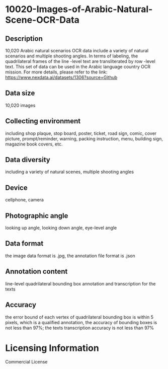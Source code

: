# 10020-Images-of-Arabic-Natural-Scene-OCR-Data

## Description
10,020 Arabic natural scenarios OCR data include a variety of natural scenarios and multiple shooting angles. In terms of labeling, the quadrilateral frames of the line -level text are transliterated by row -level text. This set of data can be used in the Arabic language country OCR mission.
For more details, please refer to the link: https://www.nexdata.ai/datasets/1306?source=Github


## Data size
10,020 images
## Collecting environment
including shop plaque, stop board, poster, ticket, road sign, comic, cover picture, prompt/reminder, warning, packing instruction, menu, building sign, magazine book covers, etc.
## Data diversity
including a variety of natural scenes, multiple shooting angles
## Device
cellphone, camera
## Photographic angle
looking up angle, looking down angle, eye-level angle
## Data format
the image data format is .jpg, the annotation file format is .json
## Annotation content
line-level quadrilateral bounding box annotation and transcription for the texts
## Accuracy
the error bound of each vertex of quadrilateral bounding box is within 5 pixels, which is a qualified annotation, the accuracy of bounding boxes is not less than 97%; the texts transcription accuracy is not less than 97%
# Licensing Information
Commercial License
